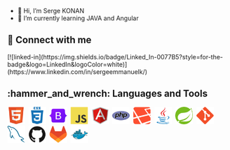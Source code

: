 - 👋 Hi, I’m Serge KONAN
- 🌱 I’m currently learning JAVA and Angular 

## :link: Connect with me

<div>
    [![linked-in](https://img.shields.io/badge/Linked_In-0077B5?style=for-the-badge&logo=LinkedIn&logoColor=white)](https://www.linkedin.com/in/sergeemmanuelk/)
</div>

<h2>:hammer_and_wrench: Languages and Tools</h2>
<div>
    <img src="https://github.com/devicons/devicon/blob/master/icons/html5/html5-original.svg" alt="HTML 5" title="HTML 5" width="40" height="40">&nbsp;
    <img src="https://github.com/devicons/devicon/blob/master/icons/css3/css3-plain-wordmark.svg" alt="CSS 3" title="CSS 3" width="40" height="40">&nbsp;
    <img src="https://github.com/devicons/devicon/blob/master/icons/bootstrap/bootstrap-original.svg" alt="Bootstrap" title="Bootstrap" width="40" height="40">&nbsp;
    <img src="https://github.com/devicons/devicon/blob/master/icons/javascript/javascript-original.svg" alt="JavaScript" title="JavaScript" width="40" height="40">&nbsp;
    <img src="https://github.com/devicons/devicon/blob/master/icons/angularjs/angularjs-original.svg" alt="Angular" title="Angular" width="40" height="40">&nbsp;
    <img src="https://github.com/devicons/devicon/blob/master/icons/php/php-original.svg" alt="PHP" title="PHP" width="40" height="40">&nbsp;
    <img src="https://github.com/devicons/devicon/blob/master/icons/laravel/laravel-plain.svg" alt="Laravel" title="Laravel" width="40" height="40">&nbsp;
    <img src="https://github.com/devicons/devicon/blob/master/icons/java/java-original.svg" alt="Java" title="Java" width="40" height="40">&nbsp;
    <img src="https://github.com/devicons/devicon/blob/master/icons/spring/spring-original.svg" alt="Spring Boot" title="Spring Boot" width="40" height="40">&nbsp;
    <img src="https://github.com/devicons/devicon/blob/master/icons/git/git-original.svg" alt="Git" title="Git" width="40" height="40">&nbsp;
    <img src="https://github.com/devicons/devicon/blob/master/icons/mysql/mysql-original.svg" alt="MySql" title="MySql" width="40" height="40">&nbsp;
    <img src="https://github.com/devicons/devicon/blob/master/icons/github/github-original.svg" alt="Github" title="Github" width="40" height="40">&nbsp;
    <img src="https://github.com/devicons/devicon/blob/master/icons/gitlab/gitlab-original.svg" alt="Gitlab" title="Gitlab" width="40" height="40">&nbsp;
    <img src="https://github.com/devicons/devicon/blob/master/icons/docker/docker-original.svg" alt="Docker" title="Docker" width="40" height="40">&nbsp;
</div>

<!---- 👀 I’m interested in ...

- 💞️ I’m looking to collaborate on ...
- 📫 How to reach me ...

<!---
sergeemmanuelk/sergeemmanuelk is a ✨ special ✨ repository because its `README.md` (this file) appears on your GitHub profile.
You can click the Preview link to take a look at your changes.
--->
